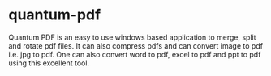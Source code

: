 # quantum-pdf
Quantum PDF is an easy to use windows based application to merge, split and rotate pdf files. It can also compress pdfs and can convert image to pdf i.e. jpg to pdf.  One can also convert word to pdf, excel to pdf and ppt to pdf using this excellent tool.
